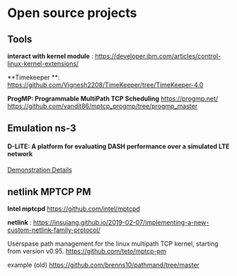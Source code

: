 # Open source projects 

## Tools
**interact with kernel module** : https://developer.ibm.com/articles/control-linux-kernel-extensions/ 

**Timekeeper **: https://github.com/Vignesh2208/TimeKeeper/tree/TimeKeeper-4.0

**ProgMP: Programmable MultiPath TCP Scheduling**
https://progmp.net/
https://github.com/vandit86/mptcp_progmp/tree/progmp_master

## Emulation ns-3 

#### D-LiTE: A platform for evaluating DASH performance over a simulated LTE network 

[Demonstration Details](https://www.ucc.ie/en/misl/research/software/lanman2016/)

## netlink MPTCP PM 

**Intel mptcpd** https://github.com/intel/mptcpd 

**netlink** : https://insujang.github.io/2019-02-07/implementing-a-new-custom-netlink-family-protocol/ 

Userspase path management for the linux multipath TCP kernel, starting from version v0.95.
https://github.com/teto/mptcp-pm

example (old)
https://github.com/brenns10/pathmand/tree/master
